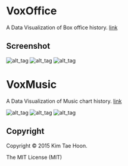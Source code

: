 VoxOffice
=========

A Data Visualization of Box office history. [link](http://pail.unist.ac.kr/carpedm20/vox/)


Screenshot
----------

![alt_tag](https://raw.githubusercontent.com/carpedm20/voxoffice/master/static/main.png)
![alt_tag](https://raw.githubusercontent.com/carpedm20/voxoffice/master/static/main2.png)
![alt_tag](https://raw.githubusercontent.com/carpedm20/voxoffice/master/demo/7.png)


VoxMusic
=========

A Data Visualization of Music chart history. [link](http://pail.unist.ac.kr/carpedm20/music/)


![alt_tag](https://raw.githubusercontent.com/carpedm20/voxoffice/master/demo/1.png)
![alt_tag](https://raw.githubusercontent.com/carpedm20/voxoffice/master/demo/3.png)
![alt_tag](https://raw.githubusercontent.com/carpedm20/voxoffice/master/demo/2.png)

Copyright
---------

Copyright :copyright: 2015 Kim Tae Hoon.

The MIT License (MIT)
